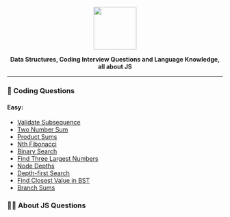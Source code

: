 <p align='center'>
  <img src='https://upload.wikimedia.org/wikipedia/commons/thumb/9/99/Unofficial_JavaScript_logo_2.svg/512px-Unofficial_JavaScript_logo_2.svg.png'  width='100'>
</p>
<p align='center' style='font-weight: bold;'>
  <b>Data Structures, Coding Interview Questions and Language Knowledge, all about JS</b>
</p>

---

### :dart: Coding Questions

#### Easy:

- [Validate Subsequence](./coding_questions/easy/validate_subsequence.md)
- [Two Number Sum](./coding_questions/easy/two_number_sum.md)
- [Product Sums](./coding_questions/easy/product_sum.md)
- [Nth Fibonacci](./coding_questions/easy/nth_fib.md)
- [Binary Search](./coding_questions/easy/binary_search.md)
- [Find Three Largest Numbers](./coding_questions/easy/find_three_largest_numbers.md)
- [Node Depths](./coding_questions/easy/node_depths.md)
- [Depth-first Search](./coding_questions/easy/depth-first_search.md)
- [Find Closest Value in BST](./coding_questions/easy/find_closest_value_in_bst.md)
- [Branch Sums](./coding_questions/easy/branch_sums.md)

### :teacher: About JS Questions

